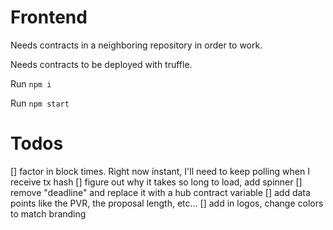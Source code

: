Frontend
===
Needs contracts in a neighboring repository in order to work.

Needs contracts to be deployed with truffle.

Run `npm i`

Run `npm start`

Todos
===
[] factor in block times.  Right now instant, I'll need to keep polling when I receive tx hash
[] figure out why it takes so long to load, add spinner
[] remove "deadline" and replace it with a hub contract variable
[] add data points like the PVR, the proposal length, etc...
[] add in logos, change colors to match branding